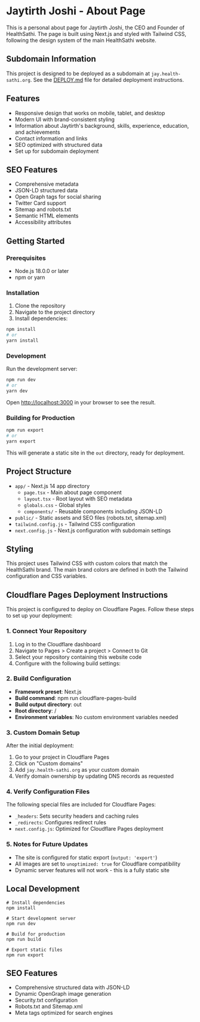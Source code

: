 # Jaytirth Joshi - About Page

This is a personal about page for Jaytirth Joshi, the CEO and Founder of HealthSathi. The page is built using Next.js and styled with Tailwind CSS, following the design system of the main HealthSathi website.

## Subdomain Information

This project is designed to be deployed as a subdomain at `jay.health-sathi.org`. See the [DEPLOY.md](DEPLOY.md) file for detailed deployment instructions.

## Features

- Responsive design that works on mobile, tablet, and desktop
- Modern UI with brand-consistent styling
- Information about Jaytirth's background, skills, experience, education, and achievements
- Contact information and links
- SEO optimized with structured data
- Set up for subdomain deployment

## SEO Features

- Comprehensive metadata
- JSON-LD structured data
- Open Graph tags for social sharing
- Twitter Card support
- Sitemap and robots.txt
- Semantic HTML elements
- Accessibility attributes

## Getting Started

### Prerequisites

- Node.js 18.0.0 or later
- npm or yarn

### Installation

1. Clone the repository
2. Navigate to the project directory
3. Install dependencies:

```bash
npm install
# or
yarn install
```

### Development

Run the development server:

```bash
npm run dev
# or
yarn dev
```

Open [http://localhost:3000](http://localhost:3000) in your browser to see the result.

### Building for Production

```bash
npm run export
# or
yarn export
```

This will generate a static site in the `out` directory, ready for deployment.

## Project Structure

- `app/` - Next.js 14 app directory
  - `page.tsx` - Main about page component
  - `layout.tsx` - Root layout with SEO metadata
  - `globals.css` - Global styles
  - `components/` - Reusable components including JSON-LD
- `public/` - Static assets and SEO files (robots.txt, sitemap.xml)
- `tailwind.config.js` - Tailwind CSS configuration
- `next.config.js` - Next.js configuration with subdomain settings

## Styling

This project uses Tailwind CSS with custom colors that match the HealthSathi brand. The main brand colors are defined in both the Tailwind configuration and CSS variables.

## Cloudflare Pages Deployment Instructions

This project is configured to deploy on Cloudflare Pages. Follow these steps to set up your deployment:

### 1. Connect Your Repository

1. Log in to the Cloudflare dashboard
2. Navigate to Pages > Create a project > Connect to Git
3. Select your repository containing this website code
4. Configure with the following build settings:

### 2. Build Configuration

- **Framework preset**: Next.js
- **Build command**: npm run cloudflare-pages-build
- **Build output directory**: out
- **Root directory**: /
- **Environment variables**: No custom environment variables needed

### 3. Custom Domain Setup

After the initial deployment:

1. Go to your project in Cloudflare Pages
2. Click on "Custom domains"
3. Add `jay.health-sathi.org` as your custom domain
4. Verify domain ownership by updating DNS records as requested

### 4. Verify Configuration Files

The following special files are included for Cloudflare Pages:

- `_headers`: Sets security headers and caching rules
- `_redirects`: Configures redirect rules
- `next.config.js`: Optimized for Cloudflare Pages deployment

### 5. Notes for Future Updates

- The site is configured for static export (`output: 'export'`)
- All images are set to `unoptimized: true` for Cloudflare compatibility
- Dynamic server features will not work - this is a fully static site

## Local Development

```
# Install dependencies
npm install

# Start development server
npm run dev

# Build for production
npm run build

# Export static files
npm run export
```

## SEO Features

- Comprehensive structured data with JSON-LD
- Dynamic OpenGraph image generation
- Security.txt configuration
- Robots.txt and Sitemap.xml 
- Meta tags optimized for search engines 